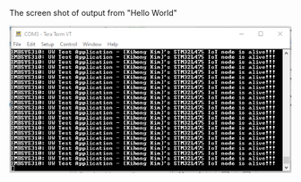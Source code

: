 The screen shot of output from "Hello World"

![Screensot of Kihong Kim's Hello World](https://github.com/khkim607/embsys310/blob/main/Hello_World_Kihong%20Kim.PNG)
